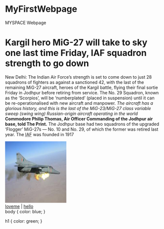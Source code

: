 # MyFirstWebpage
MYSPACE Webpage
<html>
<title>The Indian Airforce</title>
<h1>Kargil hero MiG-27 will take to sky one last time Friday, IAF squadron strength to go down</h1>
<body>
<p>
New Delhi: The Indian Air Force’s strength is set to come down to just 28 squadrons of fighters as against a sanctioned 42, with the last of the remaining MiG-27 aircraft, heroes of the Kargil battle, flying their final sortie Friday in Jodhpur before retiring from service.
The No. 29 Squadron, known as the ‘Scorpios’, will be ‘numberplated’ (placed in suspension) until it can be re-operationalised with new aircraft and manpower.
<i>The aircraft has a glorious history, and this is the last of the MiG-23/MiG-27 class variable sweep (swing wing) Russian-origin aircraft operating in the world</i> 
<strong>Commodore Philip Thomas, Air Officer Commanding of the Jodhpur air base, told The Print.</strong>
The Jodhpur base had two squadrons of the upgraded ‘Flogger’ MiG-27s — No. 10 and No. 29, of which the former was retired last year.
The <abbr title="INDIAN AIRFORCE">IAF</abbr> was founded in 1917
</p>
<img src="download.jpg" alt="MIG 27 Aircraft" height="200" width="200">
</body>
<nav>
  <a href="hello.html">loveme</a> |
  <a href="loveme.html">hello</a>
</nav>
body {
  color: blue;
}

h1 {
  color: green;
}
</html>

